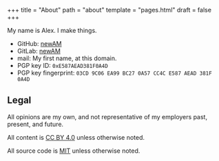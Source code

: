 +++
title = "About"
path = "about"
template = "pages.html"
draft = false
+++

My name is Alex. I make things.

- GitHub: [newAM](https://github.com/newAM)
- GitLab: [newAM](https://gitlab.com/newAM)
- mail: My first name, at this domain.
- PGP key ID: `0xE587AEAD381F0A4D`
- PGP key fingerprint: `03CD 9C06 EA99 BC27 0A57 CC4C E587 AEAD 381F 0A4D`

## Legal

All opinions are my own, and not representative of my employers past, present,
and future.

All content is [CC BY 4.0] unless otherwise noted.

All source code is [MIT] unless otherwise noted.

[CC BY 4.0]: https://creativecommons.org/licenses/by/4.0
[MIT]: https://opensource.org/license/mit
